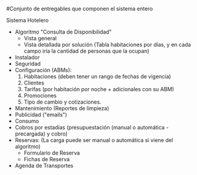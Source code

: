#Conjunto de entregables que componen el sistema entero

Sistema Hotelero
  * Algoritmo "Consulta de Disponibilidad"
    * Vista general
    * Vista detallada por solución (Tabla habitaciones por días, y en cada campo iría la cantidad de personas que la ocupan)
  * Instalador
  * Seguridad
  * Configuración (ABMs):
    1. Habitaciones (deben tener un rango de fechas de vigencia)
    1. Clientes
    1. Tarifas (por habitación por noche + adicionales con su ABM)
    1. Promociones
    1. Tipo de cambio y cotizaciones.
  * Mantenimiento (Reportes de limpieza)
  * Publicidad ("emails")
  * Consumo
  * Cobros por estadías (presupuestación (manual o automática - precargada) y cobro)
  * Reservas: (La carga puede ser manual o automática si viene del algoritmo)
    * Formulario de Reserva
    * Fichas de Reserva
  * Agenda de Transportes